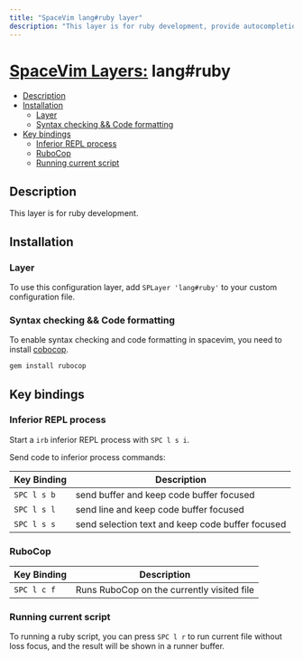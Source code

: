```yaml
---
title: "SpaceVim lang#ruby layer"
description: "This layer is for ruby development, provide autocompletion, syntax checking, code format for ruby file."
---
```


# [SpaceVim Layers:](https://spacevim.org/layers) lang#ruby

<!-- vim-markdown-toc GFM -->

- [Description](#description)
- [Installation](#installation)
  - [Layer](#layer)
  - [Syntax checking && Code formatting](#syntax-checking--code-formatting)
- [Key bindings](#key-bindings)
  - [Inferior REPL process](#inferior-repl-process)
  - [RuboCop](#rubocop)
  - [Running current script](#running-current-script)

<!-- vim-markdown-toc -->

## Description

This layer is for ruby development.

## Installation

### Layer

To use this configuration layer, add `SPLayer 'lang#ruby'` to your custom configuration file.

### Syntax checking && Code formatting

To enable syntax checking and code formatting in spacevim, you need to install [cobocop](https://github.com/bbatsov/rubocop).

```sh
gem install rubocop
```


## Key bindings

### Inferior REPL process

Start a `irb` inferior REPL process with `SPC l s i`. 

Send code to inferior process commands:

| Key Binding | Description                                      |
| ----------- | ------------------------------------------------ |
| `SPC l s b` | send buffer and keep code buffer focused         |
| `SPC l s l` | send line and keep code buffer focused           |
| `SPC l s s` | send selection text and keep code buffer focused |

### RuboCop

| Key Binding | Description                                |
| ----------- | ------------------------------------------ |
| `SPC l c f` | Runs RuboCop on the currently visited file |

### Running current script

To running a ruby script, you can press `SPC l r` to run current file without loss focus, and the result will be shown in a runner buffer.
